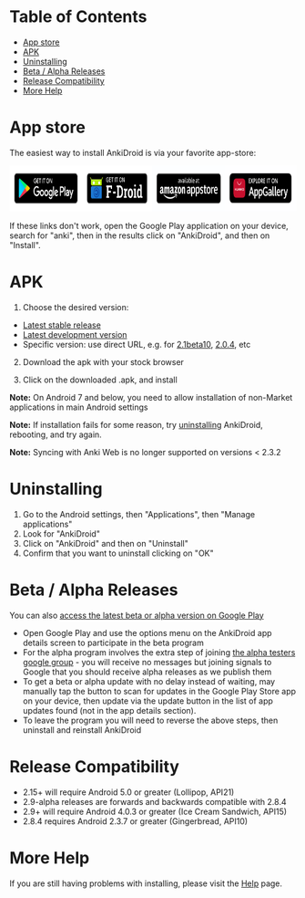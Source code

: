 # Table of Contents
- [App store](#app-store)
- [APK](#apk)
- [Uninstalling](#uninstalling)
- [Beta / Alpha Releases](#beta--alpha-releases)
- [Release Compatibility](#release-compatibility)
- [More Help](#more-help)

# App store
The easiest way to install AnkiDroid is via your favorite app-store:

<div style="display:flex;">

<a href="https://play.google.com/store/apps/details?id=com.ichi2.anki&utm_source=global_co&utm_medium=prtnr&utm_content=Mar2515&utm_campaign=PartBadge&pcampaignid=MKT-Other-global-all-co-prtnr-py-PartBadge-Mar2515-1">
    <img alt="Get it on Google Play" height="80"
        src="https://github.com/ankidroid/Anki-Android/raw/master/docs/graphics/logos/google-badge.png" />
</a>

<a href="https://f-droid.org/repository/browse/?fdid=com.ichi2.anki">
    <img alt="Get it on F-Droid" height="80"
        src="https://github.com/ankidroid/Anki-Android/raw/master/docs/graphics/logos/f-droid-badge.png">
</a>

<a href="http://www.amazon.com/gp/product/B004L1G7T2/ref=mas_pm_ankidroid_flashcards">
    <img alt="Get it on Amazon app store" height="80"
        src="https://github.com/ankidroid/Anki-Android/raw/master/docs/graphics/logos/amazon-badge.png"/>
</a>

<a href="https://appgallery5.huawei.com/#/app/C102711481">
    <img alt="Get it on Huawei app gallery" height="80"
        src="https://github.com/ankidroid/Anki-Android/raw/master/docs/graphics/logos/huawei-badge.png"/>
</a>

</div>



If these links don't work, open the Google Play application on your device, search for "anki", then in the results click on "AnkiDroid", and then on "Install". 

# APK

1. Choose the desired version:
 - <a href='https://bit.ly/3iErqtZ'>Latest stable release</a>
 - <a href='https://bit.ly/3iErqtZ'>Latest development version</a>
 - Specific version: use direct URL, e.g. for <a href='https://bit.ly/3iErqtZ'>2.1beta10</a>, <a href='https://bit.ly/3iErqtZ'>2.0.4</a>, etc

2. Download the apk with your stock browser

3. Click on the downloaded .apk, and install

**Note:** On Android 7 and below, you need to allow installation of non-Market applications in main Android settings

**Note:** If installation fails for some reason, try <a href='#Uninstalling.md'>uninstalling</a> AnkiDroid, rebooting,  and try again.

**Note:** Syncing with Anki Web is no longer supported on versions < 2.3.2


# Uninstalling
<ol><li>Go to the Android settings, then "Applications", then "Manage applications"
</li><li>Look for "AnkiDroid"
</li><li>Click on "AnkiDroid" and then on "Uninstall"
</li><li>Confirm that you want to uninstall clicking on "OK"</li></ol>

# Beta / Alpha Releases

You can also <a href='https://ankidroid.org/docs/manual.html#betaTesting'>access the latest beta or alpha version on Google Play</a>

* Open Google Play and use the options menu on the AnkiDroid app details screen to participate in the beta program
* For the alpha program involves the extra step of joining [the alpha testers google group](https://groups.google.com/forum/#!forum/ankidroidalphatesters) - you will receive no messages but joining signals to Google that you should receive alpha releases as we publish them
* To get a beta or alpha update with no delay instead of waiting, may manually tap the button to scan for updates in the Google Play Store app on your device, then update via the update button in the list of app updates found (not in the app details section).
* To leave the program you will need to reverse the above steps, then uninstall and reinstall AnkiDroid

# Release Compatibility

* 2.15+ will require Android 5.0 or greater (Lollipop, API21)
* 2.9-alpha releases are forwards and backwards compatible with 2.8.4
* 2.9+ will require Android 4.0.3 or greater (Ice Cream Sandwich, API15)
* 2.8.4 requires Android 2.3.7 or greater (Gingerbread, API10)



# More Help
If you are still having problems with installing, please visit the <a href='http://ankidroid.org/docs/help.html'>Help</a> page.
